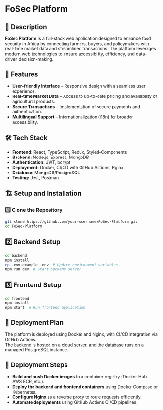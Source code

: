 # FoSec Platform  

## 📌 Description  
**FoSec Platform** is a full-stack web application designed to enhance food security in Africa by connecting farmers, buyers, and policymakers with real-time market data and streamlined transactions. The platform leverages modern web technologies to ensure accessibility, efficiency, and data-driven decision-making.  

## 🚀 Features  
- **User-friendly Interface** – Responsive design with a seamless user experience.  
- **Real-time Market Data** – Access to up-to-date pricing and availability of agricultural products.  
- **Secure Transactions** – Implementation of secure payments and authentication.  
- **Multilingual Support** – Internationalization (i18n) for broader accessibility.  

## 🛠️ Tech Stack  
- **Frontend:** React, TypeScript, Redux, Styled-Components  
- **Backend:** Node.js, Express, MongoDB  
- **Authentication:** JWT, bcrypt  
- **Deployment:** Docker, CI/CD with GitHub Actions, Nginx  
- **Database:** MongoDB/PostgreSQL  
- **Testing:** Jest, Postman  

## 🏗️ Setup and Installation  

### 1️⃣ Clone the Repository  
```bash
git clone https://github.com/your-username/FoSec-Platform.git  
cd FoSec-Platform  
```

## 2️⃣ Backend Setup  
```bash
cd backend  
npm install  
cp .env.example .env  # Update environment variables  
npm run dev  # Start backend server  
```
## 3️⃣ Frontend Setup  
```bash
cd frontend  
npm install  
npm start  # Run frontend application  
```
## 📜 Deployment Plan  
The platform is deployed using Docker and Nginx, with CI/CD integration via GitHub Actions.  
The backend is hosted on a cloud server, and the database runs on a managed PostgreSQL instance.  

## 🔧 Deployment Steps  

- **Build and push Docker images** to a container registry (Docker Hub, AWS ECR, etc.).  
- **Deploy the backend and frontend containers** using Docker Compose or Kubernetes.  
- **Configure Nginx** as a reverse proxy to route requests efficiently.  
- **Automate deployments** using GitHub Actions CI/CD pipelines.  
 


